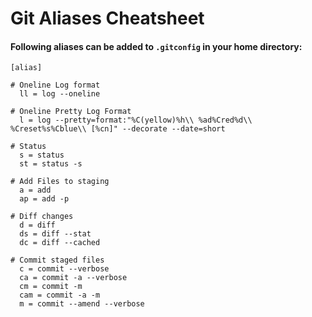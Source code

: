 # Git Aliases Cheatsheet


#### Following aliases can be added to `.gitconfig` in your home directory: 

```
[alias]

# Oneline Log format
  ll = log --oneline

# Oneline Pretty Log Format
  l = log --pretty=format:"%C(yellow)%h\\ %ad%Cred%d\\ %Creset%s%Cblue\\ [%cn]" --decorate --date=short

# Status
  s = status
  st = status -s

# Add Files to staging
  a = add
  ap = add -p

# Diff changes
  d = diff
  ds = diff --stat
  dc = diff --cached

# Commit staged files
  c = commit --verbose
  ca = commit -a --verbose
  cm = commit -m
  cam = commit -a -m
  m = commit --amend --verbose

```
